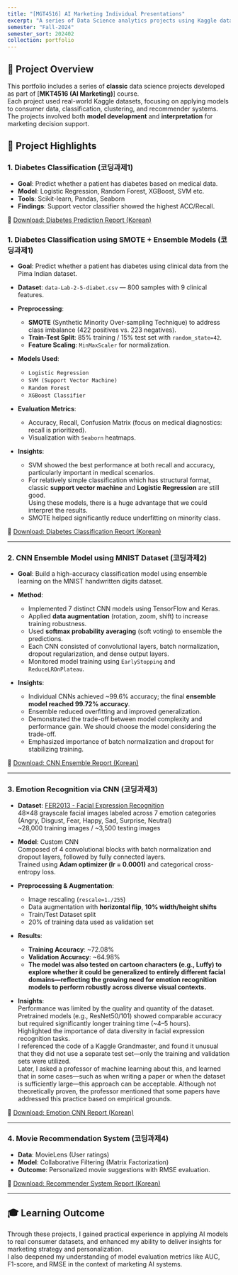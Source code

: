 ```yaml
---
title: "[MGT4516] AI Marketing Individual Presentations"
excerpt: "A series of Data Science analytics projects using Kaggle datasets<br/>: From Diabetes Classification to Recommendation Systems."
semester: "Fall-2024"
semester_sort: 202402
collection: portfolio
---
```


## 📝 Project Overview

This portfolio includes a series of **classic** data science projects developed as part of [**MKT4516 (AI Marketing)**] course.  
Each project used real-world Kaggle datasets, focusing on applying models to consumer data, classification, clustering, and recommender systems.  
The projects involved both **model development** and **interpretation** for marketing decision support.

## 🔬 Project Highlights

### 1. Diabetes Classification (코딩과제1)
- **Goal**: Predict whether a patient has diabetes based on medical data.
- **Model**: Logistic Regression, Random Forest, XGBoost, SVM etc.
- **Tools**: Scikit-learn, Pandas, Seaborn
- **Findings**: Support vector classifier showed the highest ACC/Recall.

📄 [Download: Diabetes Prediction Report (Korean)](/files/코딩과제1_김지수.pdf)

### 1. Diabetes Classification using SMOTE + Ensemble Models (코딩과제1)

- **Goal**: Predict whether a patient has diabetes using clinical data from the Pima Indian dataset.
- **Dataset**: `data-Lab-2-5-diabet.csv` — 800 samples with 9 clinical features.
- **Preprocessing**:
  - **SMOTE** (Synthetic Minority Over-sampling Technique) to address class imbalance (422 positives vs. 223 negatives).
  - **Train-Test Split**: 85% training / 15% test set with `random_state=42`.
  - **Feature Scaling**: `MinMaxScaler` for normalization.

- **Models Used**:
  - `Logistic Regression`
  - `SVM (Support Vector Machine)`
  - `Random Forest`
  - `XGBoost Classifier`

- **Evaluation Metrics**:
  - Accuracy, Recall, Confusion Matrix (focus on medical diagnostics: recall is prioritized).
  - Visualization with `Seaborn` heatmaps.

- **Insights**:
  - SVM showed the best performance at both recall and accuracy, particularly important in medical scenarios.
  - For relatively simple classification which has structural format, classic **support vector machine** and **Logistic Regression** are still good. <br/> Using these models, there is a huge advantage that we could interpret the results. 
  - SMOTE helped significantly reduce underfitting on minority class.

📄 [Download: Diabetes Classification Report (Korean)](/files/코딩과제1_김지수.pdf)

---

### 2. CNN Ensemble Model using MNIST Dataset (코딩과제2)
- **Goal**: Build a high-accuracy classification model using ensemble learning on the MNIST handwritten digits dataset.
- **Method**:  
  - Implemented 7 distinct CNN models using TensorFlow and Keras.  
  - Applied **data augmentation** (rotation, zoom, shift) to increase training robustness.  
  - Used **softmax probability averaging** (soft voting) to ensemble the predictions.  
  - Each CNN consisted of convolutional layers, batch normalization, dropout regularization, and dense output layers.  
  - Monitored model training using `EarlyStopping` and `ReduceLROnPlateau`.

- **Insights**:  
  - Individual CNNs achieved ~99.6% accuracy; the final **ensemble model reached 99.72% accuracy**.  
  - Ensemble reduced overfitting and improved generalization.  
  - Demonstrated the trade-off between model complexity and performance gain. We should choose the model considering the trade-off. 
  - Emphasized importance of batch normalization and dropout for stabilizing training.

📄 [Download: CNN Ensemble Report (Korean)](/files/코딩과제2_김지수.pdf)

---

### 3. Emotion Recognition via CNN (코딩과제3)

- **Dataset**: [FER2013 - Facial Expression Recognition](https://www.kaggle.com/datasets/msambare/fer2013)  
  48×48 grayscale facial images labeled across 7 emotion categories (Angry, Disgust, Fear, Happy, Sad, Surprise, Neutral)  
  ~28,000 training images / ~3,500 testing images

- **Model**: Custom CNN  
  Composed of 4 convolutional blocks with batch normalization and dropout layers, followed by fully connected layers.  
  Trained using **Adam optimizer (lr = 0.0001)** and categorical cross-entropy loss.

- **Preprocessing & Augmentation**:  
  - Image rescaling (`rescale=1./255`)  
  - Data augmentation with **horizontal flip**, **10% width/height shifts**
  - Train/Test Dataset split
  - 20% of training data used as validation set

- **Results**:  
  - **Training Accuracy**: ~72.08%  
  - **Validation Accuracy**: ~64.98%  
  - **The model was also tested on cartoon characters (e.g., Luffy) to explore whether it could be generalized to entirely different facial domains—reflecting the growing need for emotion recognition models to perform robustly across diverse visual contexts.**

- **Insights**:  
  Performance was limited by the quality and quantity of the dataset. <br/>
  Pretrained models (e.g., ResNet50/101) showed comparable accuracy but required significantly longer training time (~4–5 hours).   <br/>
  Highlighted the importance of data diversity in facial expression recognition tasks.  <br/>
  I referenced the code of a Kaggle Grandmaster, and found it unusual that they did not use a separate test set—only the training and validation sets were utilized. <br/>Later, I asked a professor of machine learning about this, and learned that in some cases—such as when writing a paper or when the dataset is sufficiently large—this approach can be acceptable. Although not theoretically proven, the professor mentioned that some papers have addressed this practice based on empirical grounds.
  
📄 [Download: Emotion CNN Report (Korean)](/files/코딩과제3_김지수.pdf)

---

### 4. Movie Recommendation System (코딩과제4)
- **Data**: MovieLens (User ratings)
- **Model**: Collaborative Filtering (Matrix Factorization)
- **Outcome**: Personalized movie suggestions with RMSE evaluation.

📄 [Download: Recommender System Report (Korean)](/files/코딩과제7_김지수.pdf)

---

## 🎓 Learning Outcome

Through these projects, I gained practical experience in applying AI models to real consumer datasets, and enhanced my ability to deliver insights for marketing strategy and personalization.  
I also deepened my understanding of model evaluation metrics like AUC, F1-score, and RMSE in the context of marketing AI systems.

